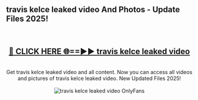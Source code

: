<h2>travis kelce leaked video And Photos - Update Files 2025!</h2>
<br>
<div align="center">
<h2><a href="https://betterlinks.top/A2PfLJ" rel="nofollow">🔴 CLICK HERE 🌐==►► travis kelce leaked video</a></h2>
<br>
Get travis kelce leaked video and all content. Now you can access all videos and pictures of travis kelce leaked video. New Updated Files 2025!
<br>
<br>
<a href="https://betterlinks.top/A2PfLJ" rel="nofollow" data-target="animated-image.originalLink"><img src="https://i.imgur.com/dJHk4Zq.gif" alt="travis kelce leaked video OnlyFans" style="max-width: 100%; display: inline-block;" data-target="animated-image.originalImage"></a>
</div>
<br>